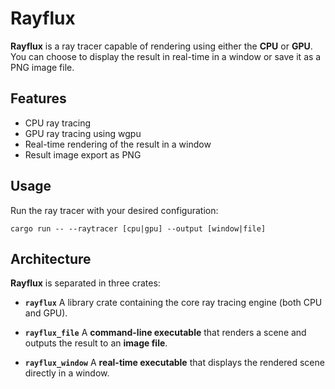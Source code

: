 # Rayflux

**Rayflux** is a ray tracer capable of rendering using either the **CPU** or **GPU**.
You can choose to display the result in real-time in a window or save it as a PNG image file.

## Features

- CPU ray tracing
- GPU ray tracing using wgpu
- Real-time rendering of the result in a window
- Result image export as PNG

## Usage

Run the ray tracer with your desired configuration:
```
cargo run -- --raytracer [cpu|gpu] --output [window|file]
```

## Architecture

**Rayflux** is separated in three crates:
- **`rayflux`**
A library crate containing the core ray tracing engine (both CPU and GPU).

- **`rayflux_file`**
A **command-line executable** that renders a scene and outputs the result to an **image file**.  

- **`rayflux_window`**
A **real-time executable** that displays the rendered scene directly in a window.
